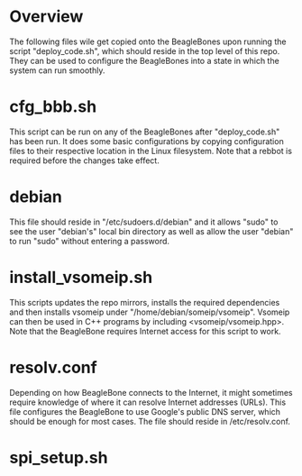 # Overview

The following files wile get copied onto the BeagleBones upon running the script "deploy_code.sh",
which should reside in the top level of this repo. They can be used to configure the BeagleBones
into a state in which the system can run smoothly.

# cfg_bbb.sh

This script can be run on any of the BeagleBones after "deploy_code.sh" has been run.
It does some basic configurations by copying configuration files to their respective
location in the Linux filesystem. Note that a rebbot is required before the changes
take effect.

# debian

This file should reside in "/etc/sudoers.d/debian" and it allows "sudo" to see the user
"debian's" local bin directory as well as allow the user "debian" to run "sudo" without
entering a password.

# install_vsomeip.sh

This scripts updates the repo mirrors, installs the required dependencies and then installs
vsomeip under "/home/debian/someip/vsomeip". Vsomeip can then be used in C++ programs by
including <vsomeip/vsomeip.hpp>. Note that the BeagleBone requires Internet access for
this script to work.

# resolv.conf

Depending on how BeagleBone connects to the Internet, it might sometimes require knowledge
of where it can resolve Internet addresses (URLs). This file configures the BeagleBone
to use Google's public DNS server, which should be enough for most cases. The file should
reside in /etc/resolv.conf.

# spi_setup.sh


